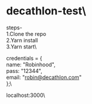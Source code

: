 # decathlon-test\

steps-\
1.Clone the repo\
2.Yarn install\
3.Yarn start\

credentials = {\
  name: "Robinhood",\
  pass: "12344",\
  email: "robin@decathlon.com"\
};\

localhost:3000\

